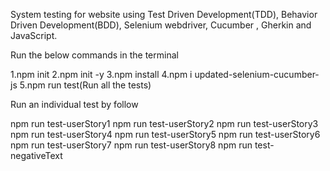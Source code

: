 System testing for website using Test Driven Development(TDD), Behavior Driven Development(BDD), Selenium webdriver, Cucumber , Gherkin and JavaScript.

Run the below commands in the terminal

1.npm init
2.npm init -y
3.npm install
4.npm i updated-selenium-cucumber-js
5.npm run test(Run all the tests)

Run an individual test by follow

npm run test-userStory1
npm run test-userStory2
npm run test-userStory3
npm run test-userStory4
npm run test-userStory5
npm run test-userStory6
npm run test-userStory7
npm run test-userStory8
npm run test-negativeText

